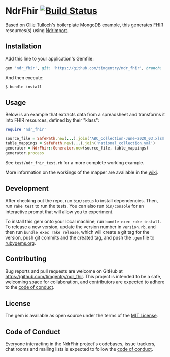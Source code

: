 # NdrFhir [![Build Status](https://github.com/timgentry/ndr_fhir/workflows/Test/badge.svg)](https://github.com/timgentry/ndr_fhir/actions?query=workflow%3Atest)

Based on [Ollie Tulloch](https://github.com/ollietulloch)'s boilerplate MongoDB example, this generates [FHIR](https://www.hl7.org/fhir/) resources(s) using [NdrImport](https://github.com/PublicHealthEngland/ndr_import).

## Installation

Add this line to your application's Gemfile:

```ruby
gem 'ndr_fhir', git: 'https://github.com/timgentry/ndr_fhir', branch: 'main'
```

And then execute:

    $ bundle install

## Usage

Below is an example that extracts data from a spreadsheet and transforms it into FHIR resources, defined by their "klass":

```ruby
require 'ndr_fhir'

source_file = SafePath.new(...).join('ABC_Collection-June-2020_03.xlsm')
table_mappings = SafePath.new(...).join('national_collection.yml')
generator = NdrFhir::Generator.new(source_file, table_mappings)
generator.process
```

See `test/ndr_fhir_test.rb` for a more complete working example.

More information on the workings of the mapper are available in the [wiki](https://github.com/PublicHealthEngland/ndr_import/wiki).

## Development

After checking out the repo, run `bin/setup` to install dependencies. Then, run `rake test` to run the tests. You can also run `bin/console` for an interactive prompt that will allow you to experiment.

To install this gem onto your local machine, run `bundle exec rake install`. To release a new version, update the version number in `version.rb`, and then run `bundle exec rake release`, which will create a git tag for the version, push git commits and the created tag, and push the `.gem` file to [rubygems.org](https://rubygems.org).

## Contributing

Bug reports and pull requests are welcome on GitHub at https://github.com/timgentry/ndr_fhir. This project is intended to be a safe, welcoming space for collaboration, and contributors are expected to adhere to the [code of conduct](https://github.com/timgentry/ndr_fhir/blob/main/CODE_OF_CONDUCT.md).

## License

The gem is available as open source under the terms of the [MIT License](https://opensource.org/licenses/MIT).

## Code of Conduct

Everyone interacting in the NdrFhir project's codebases, issue trackers, chat rooms and mailing lists is expected to follow the [code of conduct](https://github.com/timgentry/ndr_fhir/blob/main/CODE_OF_CONDUCT.md).
